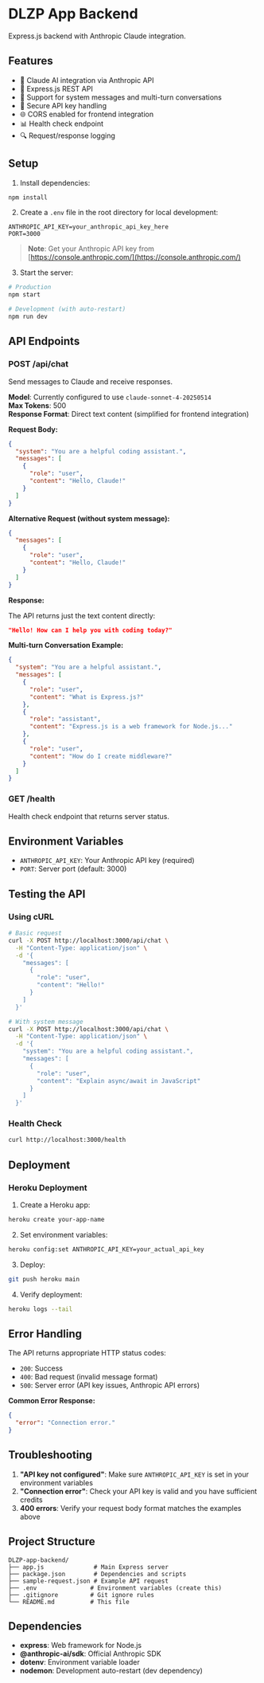 # DLZP App Backend

Express.js backend with Anthropic Claude integration.

## Features

- 🤖 Claude AI integration via Anthropic API
- 🚀 Express.js REST API
- 💬 Support for system messages and multi-turn conversations
- 🔐 Secure API key handling
- 🌐 CORS enabled for frontend integration
- 📊 Health check endpoint
- 🔍 Request/response logging

## Setup

1. Install dependencies:

```bash
npm install
```

2. Create a `.env` file in the root directory for local development:

```env
ANTHROPIC_API_KEY=your_anthropic_api_key_here
PORT=3000
```

> **Note**: Get your Anthropic API key from [https://console.anthropic.com/](https://console.anthropic.com/)

3. Start the server:

```bash
# Production
npm start

# Development (with auto-restart)
npm run dev
```

## API Endpoints

### POST /api/chat

Send messages to Claude and receive responses.

**Model**: Currently configured to use `claude-sonnet-4-20250514`  
**Max Tokens**: 500  
**Response Format**: Direct text content (simplified for frontend integration)

**Request Body:**

```json
{
  "system": "You are a helpful coding assistant.",
  "messages": [
    {
      "role": "user",
      "content": "Hello, Claude!"
    }
  ]
}
```

**Alternative Request (without system message):**

```json
{
  "messages": [
    {
      "role": "user",
      "content": "Hello, Claude!"
    }
  ]
}
```

**Response:**

The API returns just the text content directly:

```json
"Hello! How can I help you with coding today?"
```

**Multi-turn Conversation Example:**

```json
{
  "system": "You are a helpful assistant.",
  "messages": [
    {
      "role": "user",
      "content": "What is Express.js?"
    },
    {
      "role": "assistant",
      "content": "Express.js is a web framework for Node.js..."
    },
    {
      "role": "user",
      "content": "How do I create middleware?"
    }
  ]
}
```

### GET /health

Health check endpoint that returns server status.

## Environment Variables

- `ANTHROPIC_API_KEY`: Your Anthropic API key (required)
- `PORT`: Server port (default: 3000)

## Testing the API

### Using cURL

```bash
# Basic request
curl -X POST http://localhost:3000/api/chat \
  -H "Content-Type: application/json" \
  -d '{
    "messages": [
      {
        "role": "user",
        "content": "Hello!"
      }
    ]
  }'

# With system message
curl -X POST http://localhost:3000/api/chat \
  -H "Content-Type: application/json" \
  -d '{
    "system": "You are a helpful coding assistant.",
    "messages": [
      {
        "role": "user",
        "content": "Explain async/await in JavaScript"
      }
    ]
  }'
```

### Health Check

```bash
curl http://localhost:3000/health
```

## Deployment

### Heroku Deployment

1. Create a Heroku app:

```bash
heroku create your-app-name
```

2. Set environment variables:

```bash
heroku config:set ANTHROPIC_API_KEY=your_actual_api_key
```

3. Deploy:

```bash
git push heroku main
```

4. Verify deployment:

```bash
heroku logs --tail
```

## Error Handling

The API returns appropriate HTTP status codes:

- `200`: Success
- `400`: Bad request (invalid message format)
- `500`: Server error (API key issues, Anthropic API errors)

**Common Error Response:**

```json
{
  "error": "Connection error."
}
```

## Troubleshooting

1. **"API key not configured"**: Make sure `ANTHROPIC_API_KEY` is set in your environment variables
2. **"Connection error"**: Check your API key is valid and you have sufficient credits
3. **400 errors**: Verify your request body format matches the examples above

## Project Structure

```
DLZP-app-backend/
├── app.js              # Main Express server
├── package.json        # Dependencies and scripts
├── sample-request.json # Example API request
├── .env               # Environment variables (create this)
├── .gitignore         # Git ignore rules
└── README.md          # This file
```

## Dependencies

- **express**: Web framework for Node.js
- **@anthropic-ai/sdk**: Official Anthropic SDK
- **dotenv**: Environment variable loader
- **nodemon**: Development auto-restart (dev dependency)
